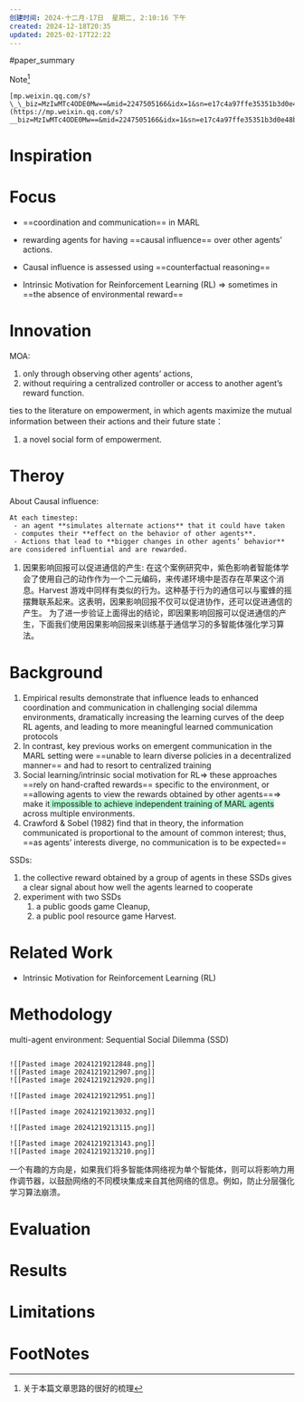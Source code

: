 ```yaml
---
创建时间: 2024-十二月-17日  星期二, 2:10:16 下午
created: 2024-12-18T20:35
updated: 2025-02-17T22:22
---
```


#paper_summary 

Note[^2]
```ad-note
[mp.weixin.qq.com/s?\_\_biz=MzIwMTc4ODE0Mw==&mid=2247505166&idx=1&sn=e17c4a97ffe35351b3d0e48bc020d880&chksm=96ea0a8ea19d8398e377955f5ae4a263ab14771d0d9055f5061b3a475499bc26bd036e275ad2&scene=4](https://mp.weixin.qq.com/s?__biz=MzIwMTc4ODE0Mw==&mid=2247505166&idx=1&sn=e17c4a97ffe35351b3d0e48bc020d880&chksm=96ea0a8ea19d8398e377955f5ae4a263ab14771d0d9055f5061b3a475499bc26bd036e275ad2&scene=4)
```


# Inspiration



# Focus
 - ==coordination and communication== in MARL
 - rewarding agents for having ==causal influence== over other agents’ actions.
 - Causal influence is assessed using ==counterfactual reasoning==

 - Intrinsic Motivation for Reinforcement Learning (RL) $\Longrightarrow$ sometimes in ==the absence of environmental reward==


# Innovation
MOA:
1. only through observing other agents’ actions, 
2. without requiring a centralized controller or access to another agent’s reward function.

ties to the literature on empowerment, in which agents maximize the mutual information between their actions and their future state：
1. a novel social form of empowerment.



# Theroy
About Causal influence:
```ad-note
At each timestep:
 - an agent **simulates alternate actions** that it could have taken
 - computes their **effect on the behavior of other agents**. 
 - Actions that lead to **bigger changes in other agents’ behavior** are considered influential and are rewarded.
```

1. 因果影响回报可以促进通信的产生:
   在这个案例研究中，紫色影响者智能体学会了使用自己的动作作为一个二元编码，来传递环境中是否存在苹果这个消息。Harvest 游戏中同样有类似的行为。这种基于行为的通信可以与蜜蜂的摇摆舞联系起来。这表明，因果影响回报不仅可以促进协作，还可以促进通信的产生。
   为了进一步验证上面得出的结论，即因果影响回报可以促进通信的产生，下面我们使用因果影响回报来训练基于通信学习的多智能体强化学习算法。

# Background
1. Empirical results demonstrate that influence leads to enhanced coordination and communication in challenging social dilemma environments, dramatically increasing the learning curves of the deep RL agents, and leading to more meaningful learned communication protocols
2. In contrast, key previous works on emergent communication in the MARL setting were ==unable to learn diverse policies in a decentralized manner== and had to resort to centralized training
3. Social learning/intrinsic social motivation for RL$\Longrightarrow$ these approaches ==rely on hand-crafted rewards== specific to the environment, or ==allowing agents to view the rewards obtained by other agents==$\Longrightarrow$ make it<span style="background:#affad1"> impossible to achieve independent training of MARL agents </span>across multiple environments.
4. Crawford & Sobel (1982) find that in theory, the information communicated is proportional to the amount of common interest; thus, ==as agents’ interests diverge, no communication is to be expected==

SSDs:
1. the collective reward obtained by a group of agents in these SSDs gives a clear signal about how well the agents learned to cooperate
2. experiment with two SSDs
	1. a public goods game Cleanup, 
	2. a public pool resource game Harvest.



# Related Work

 - Intrinsic Motivation for Reinforcement Learning (RL) 




# Methodology
multi-agent environment: Sequential Social Dilemma (SSD) 
````ad-seealso

![[Pasted image 20241219212848.png]]
![[Pasted image 20241219212907.png]]
![[Pasted image 20241219212920.png]]

![[Pasted image 20241219212951.png]]

![[Pasted image 20241219213032.png]]

![[Pasted image 20241219213115.png]]

![[Pasted image 20241219213143.png]]
![[Pasted image 20241219213210.png]]

````

一个有趣的方向是，如果我们将多智能体网络视为单个智能体，则可以将影响力用作调节器，以鼓励网络的不同模块集成来自其他网络的信息。例如，防止分层强化学习算法崩溃。

# Evaluation



# Results



# Limitations


# FootNotes

[^2]: 关于本篇文章思路的很好的梳理